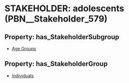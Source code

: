 # STAKEHOLDER: __adolescents__ (PBN__Stakeholder_579)

## Property: has_StakeholderSubgroup

* [Age Groups](PBN__StakeholderSubgroup_142)

## Property: has_StakeholderGroup

* [Individuals](PBN__StakeholderGroup_9)

